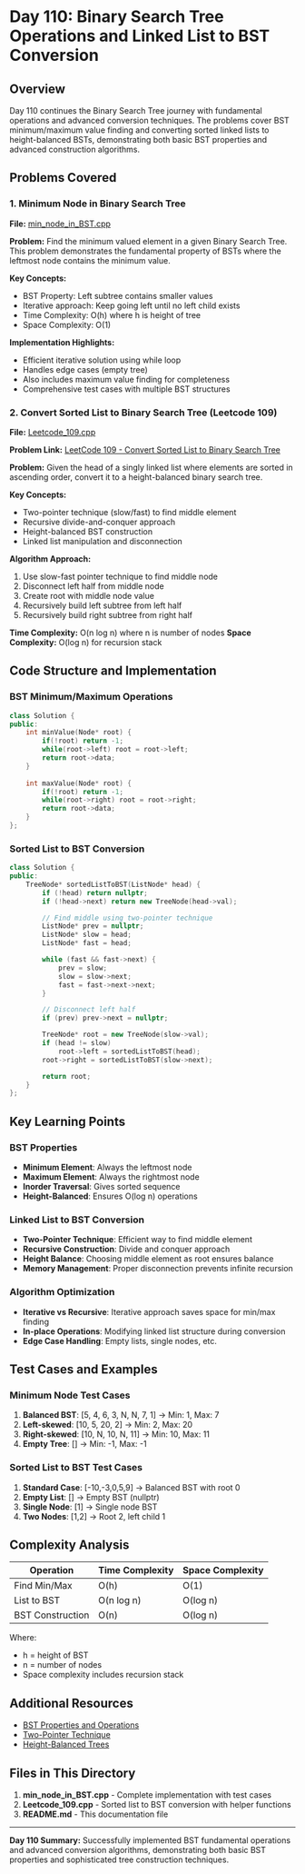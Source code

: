 # Day 110: Binary Search Tree Operations and Linked List to BST Conversion

## Overview

Day 110 continues the Binary Search Tree journey with fundamental operations and advanced conversion techniques. The problems cover BST minimum/maximum value finding and converting sorted linked lists to height-balanced BSTs, demonstrating both basic BST properties and advanced construction algorithms.

## Problems Covered

### 1. Minimum Node in Binary Search Tree

**File:** [min_node_in_BST.cpp](./min_node_in_BST.cpp)

**Problem:** Find the minimum valued element in a given Binary Search Tree. This problem demonstrates the fundamental property of BSTs where the leftmost node contains the minimum value.

**Key Concepts:**
- BST Property: Left subtree contains smaller values
- Iterative approach: Keep going left until no left child exists
- Time Complexity: O(h) where h is height of tree
- Space Complexity: O(1)

**Implementation Highlights:**
- Efficient iterative solution using while loop
- Handles edge cases (empty tree)
- Also includes maximum value finding for completeness
- Comprehensive test cases with multiple BST structures

### 2. Convert Sorted List to Binary Search Tree (Leetcode 109)

**File:** [Leetcode_109.cpp](./Leetcode_109.cpp)

**Problem Link:** [LeetCode 109 - Convert Sorted List to Binary Search Tree](https://leetcode.com/problems/convert-sorted-list-to-binary-search-tree/)

**Problem:** Given the head of a singly linked list where elements are sorted in ascending order, convert it to a height-balanced binary search tree.

**Key Concepts:**
- Two-pointer technique (slow/fast) to find middle element
- Recursive divide-and-conquer approach
- Height-balanced BST construction
- Linked list manipulation and disconnection

**Algorithm Approach:**
1. Use slow-fast pointer technique to find middle node
2. Disconnect left half from middle node
3. Create root with middle node value
4. Recursively build left subtree from left half
5. Recursively build right subtree from right half

**Time Complexity:** O(n log n) where n is number of nodes
**Space Complexity:** O(log n) for recursion stack

## Code Structure and Implementation

### BST Minimum/Maximum Operations

```cpp
class Solution {
public:
    int minValue(Node* root) {
        if(!root) return -1;
        while(root->left) root = root->left;
        return root->data;
    }
    
    int maxValue(Node* root) {
        if(!root) return -1;
        while(root->right) root = root->right;
        return root->data;
    }
};
```

### Sorted List to BST Conversion

```cpp
class Solution {
public:
    TreeNode* sortedListToBST(ListNode* head) {
        if (!head) return nullptr;
        if (!head->next) return new TreeNode(head->val);

        // Find middle using two-pointer technique
        ListNode* prev = nullptr;
        ListNode* slow = head;
        ListNode* fast = head;

        while (fast && fast->next) {
            prev = slow;
            slow = slow->next;
            fast = fast->next->next;
        }

        // Disconnect left half
        if (prev) prev->next = nullptr;

        TreeNode* root = new TreeNode(slow->val);
        if (head != slow)
            root->left = sortedListToBST(head);
        root->right = sortedListToBST(slow->next);

        return root;
    }
};
```

## Key Learning Points

### BST Properties
- **Minimum Element**: Always the leftmost node
- **Maximum Element**: Always the rightmost node
- **Inorder Traversal**: Gives sorted sequence
- **Height-Balanced**: Ensures O(log n) operations

### Linked List to BST Conversion
- **Two-Pointer Technique**: Efficient way to find middle element
- **Recursive Construction**: Divide and conquer approach
- **Height Balance**: Choosing middle element as root ensures balance
- **Memory Management**: Proper disconnection prevents infinite recursion

### Algorithm Optimization
- **Iterative vs Recursive**: Iterative approach saves space for min/max finding
- **In-place Operations**: Modifying linked list structure during conversion
- **Edge Case Handling**: Empty lists, single nodes, etc.

## Test Cases and Examples

### Minimum Node Test Cases
1. **Balanced BST**: [5, 4, 6, 3, N, N, 7, 1] → Min: 1, Max: 7
2. **Left-skewed**: [10, 5, 20, 2] → Min: 2, Max: 20
3. **Right-skewed**: [10, N, 10, N, 11] → Min: 10, Max: 11
4. **Empty Tree**: [] → Min: -1, Max: -1

### Sorted List to BST Test Cases
1. **Standard Case**: [-10,-3,0,5,9] → Balanced BST with root 0
2. **Empty List**: [] → Empty BST (nullptr)
3. **Single Node**: [1] → Single node BST
4. **Two Nodes**: [1,2] → Root 2, left child 1

## Complexity Analysis

| Operation | Time Complexity | Space Complexity |
|-----------|----------------|------------------|
| Find Min/Max | O(h) | O(1) |
| List to BST | O(n log n) | O(log n) |
| BST Construction | O(n) | O(log n) |

Where:
- h = height of BST
- n = number of nodes
- Space complexity includes recursion stack

## Additional Resources

- [BST Properties and Operations](https://www.geeksforgeeks.org/binary-search-tree-data-structure/)
- [Two-Pointer Technique](https://www.geeksforgeeks.org/two-pointers-technique/)
- [Height-Balanced Trees](https://www.geeksforgeeks.org/how-to-determine-if-a-binary-tree-is-balanced/)

## Files in This Directory

1. **min_node_in_BST.cpp** - Complete implementation with test cases
2. **Leetcode_109.cpp** - Sorted list to BST conversion with helper functions
3. **README.md** - This documentation file

---

**Day 110 Summary:** Successfully implemented BST fundamental operations and advanced conversion algorithms, demonstrating both basic BST properties and sophisticated tree construction techniques.
